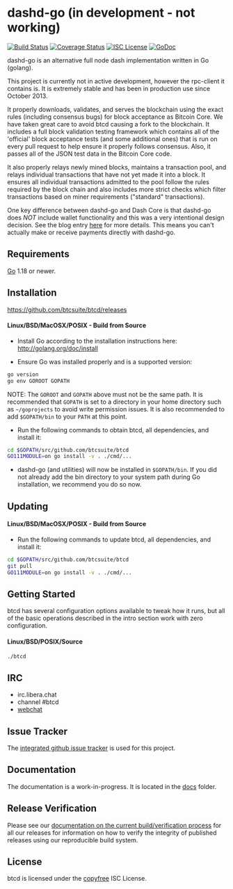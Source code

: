 dashd-go (in development - not working)
====

[![Build Status](https://github.com/btcsuite/btcd/workflows/Build%20and%20Test/badge.svg)](https://github.com/btcsuite/btcd/actions)
[![Coverage Status](https://coveralls.io/repos/github/dashpay/dashd-go/badge.svg?branch=master)](https://coveralls.io/github/dashpay/dashd-go?branch=master)
[![ISC License](https://img.shields.io/badge/license-ISC-blue.svg)](http://copyfree.org)
[![GoDoc](https://img.shields.io/badge/godoc-reference-blue.svg)](https://pkg.go.dev/github.com/btcsuite/btcd)

dashd-go is an alternative full node dash implementation written in Go (golang).

This project is currently not in active development, however the rpc-client it
contains is. It is extremely stable and has been in production use since October 2013.

It properly downloads, validates, and serves the blockchain using the exact
rules (including consensus bugs) for block acceptance as Bitcoin Core. We have
taken great care to avoid btcd causing a fork to the blockchain. It includes a
full block validation testing framework which contains all of the 'official'
block acceptance tests (and some additional ones) that is run on every pull
request to help ensure it properly follows consensus. Also, it passes all of
the JSON test data in the Bitcoin Core code.

It also properly relays newly mined blocks, maintains a transaction pool, and
relays individual transactions that have not yet made it into a block. It
ensures all individual transactions admitted to the pool follow the rules
required by the block chain and also includes more strict checks which filter
transactions based on miner requirements ("standard" transactions).

One key difference between dashd-go and Dash Core is that dashd-go does *NOT* include
wallet functionality and this was a very intentional design decision. See the
blog
entry [here](https://web.archive.org/web/20171125143919/https://blog.conformal.com/btcd-not-your-moms-bitcoin-daemon)
for more details. This means you can't actually make or receive payments
directly with dashd-go.

## Requirements

[Go](http://golang.org) 1.18 or newer.

## Installation

<https://github.com/btcsuite/btcd/releases>

#### Linux/BSD/MacOSX/POSIX - Build from Source

- Install Go according to the installation instructions here:
  <http://golang.org/doc/install>

- Ensure Go was installed properly and is a supported version:

```bash
go version
go env GOROOT GOPATH
```

NOTE: The `GOROOT` and `GOPATH` above must not be the same path. It is
recommended that `GOPATH` is set to a directory in your home directory such as
`~/goprojects` to avoid write permission issues. It is also recommended to add
`$GOPATH/bin` to your `PATH` at this point.

- Run the following commands to obtain btcd, all dependencies, and install it:

```bash
cd $GOPATH/src/github.com/btcsuite/btcd
GO111MODULE=on go install -v . ./cmd/...
```

- dashd-go (and utilities) will now be installed in ```$GOPATH/bin```. If you did
  not already add the bin directory to your system path during Go installation,
  we recommend you do so now.

## Updating

#### Linux/BSD/MacOSX/POSIX - Build from Source

- Run the following commands to update btcd, all dependencies, and install it:

```bash
cd $GOPATH/src/github.com/btcsuite/btcd
git pull
GO111MODULE=on go install -v . ./cmd/...
```

## Getting Started

btcd has several configuration options available to tweak how it runs, but all
of the basic operations described in the intro section work with zero
configuration.

#### Linux/BSD/POSIX/Source

```bash
./btcd
```

## IRC

- irc.libera.chat
- channel #btcd
- [webchat](https://web.libera.chat/gamja/?channels=btcd)

## Issue Tracker

The [integrated github issue tracker](https://github.com/btcsuite/btcd/issues)
is used for this project.

## Documentation

The documentation is a work-in-progress. It is located in the [docs](https://github.com/btcsuite/btcd/tree/master/docs)
folder.

## Release Verification

Please see our [documentation on the current build/verification
process](https://github.com/btcsuite/btcd/tree/master/release) for all our
releases for information on how to verify the integrity of published releases
using our reproducible build system.

## License

btcd is licensed under the [copyfree](http://copyfree.org) ISC License.
